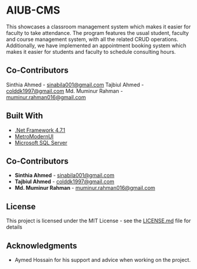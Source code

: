 # AIUB-CMS

This showcases a classroom management system which makes it easier for faculty to take attendance. The program features the usual student, faculty and course management system, with all the related CRUD operations. Additionally, we have implemented an appointment booking system which makes it easier for students and faculty to schedule consulting hours.

Co-Contributors
---------------
Sinthia Ahmed - sinabila001@gmail.com
Tajbiul Ahmed - colddk1997@gmail.com
Md. Muminur Rahman - muminur.rahman016@gmail.com

## Built With

* [.Net Framework 4.7.1](https://docs.microsoft.com/en-us/dotnet/)
* [MetroModernUI](https://www.nuget.org/packages/MetroModernUI/)
* [Microsoft SQL Server](https://www.microsoft.com/en-us/sql-server/sql-server-editions-express)


## Co-Contributors

* **Sinthia Ahmed** - sinabila001@gmail.com
* **Tajbiul Ahmed** - colddk1997@gmail.com
* **Md. Muminur Rahman** - muminur.rahman016@gmail.com

## License

This project is licensed under the MIT License - see the [LICENSE.md](LICENSE.md) file for details

## Acknowledgments

* Aymed Hossain for his support and advice when working on the project.
